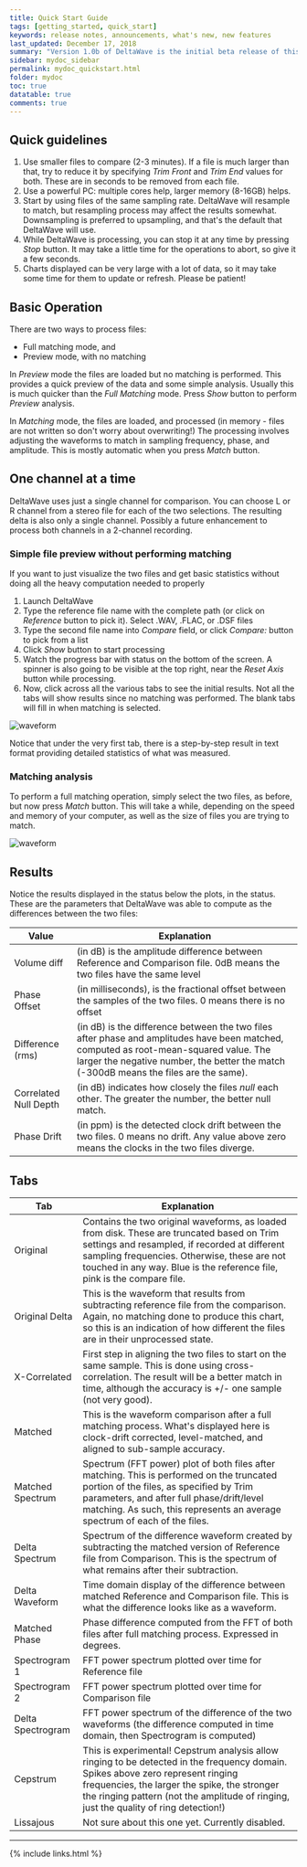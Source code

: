 ```yaml
---
title: Quick Start Guide
tags: [getting_started, quick_start]
keywords: release notes, announcements, what's new, new features
last_updated: December 17, 2018
summary: "Version 1.0b of DeltaWave is the initial beta release of this software. Use at your own risk!"
sidebar: mydoc_sidebar
permalink: mydoc_quickstart.html
folder: mydoc
toc: true
datatable: true
comments: true
---
```


## Quick guidelines
1. Use smaller files to compare (2-3 minutes). If a file is much larger than that, try to reduce it by specifying *Trim Front* and *Trim End* values for both. These are in seconds to be removed from each file.
2. Use a powerful PC: multiple cores help, larger memory (8-16GB) helps.
3. Start by using files of the same sampling rate. DeltaWave will resample to match, but resampling process may affect the results somewhat. Downsampling is preferred to upsampling, and that's the default that DeltaWave will use.
4. While DeltaWave is processing, you can stop it at any time by pressing *Stop* button. It may take a little time for the operations to abort, so give it a few seconds.
5. Charts displayed can be very large with a lot of data, so it may take some time for them to update or refresh. Please be patient!

## Basic Operation
There are two ways to process files: 

* Full matching mode, and
* Preview mode, with no matching

In *Preview* mode the files are loaded but no matching is performed. This provides a quick preview of the data and some simple analysis. Usually this is much quicker than the *Full Matching* mode. Press *Show* button to perform *Preview* analysis.

In *Matching* mode, the files are loaded, and processed (in memory - files are not written so don't worry about overwriting!) The processing involves adjusting the waveforms to match in sampling frequency, phase, and amplitude. This is mostly automatic when you press *Match* button.

## One channel at a time
DeltaWave uses just a single channel for comparison. You can choose L or R channel from a stereo file for each of the two selections. The resulting delta is also only a single channel. Possibly a future enhancement to process both channels in a 2-channel recording.

### Simple file preview without performing matching 
If you want to just visualize the two files and get basic statistics without doing all the heavy computation needed to properly 
1. Launch DeltaWave 
2. Type the reference file name with the complete path (or click on *Reference* button to pick it). Select .WAV, .FLAC, or .DSF files
3. Type the second file name into *Compare* field, or click *Compare:* button to pick from a list
4. Click *Show* button to start processing
5. Watch the progress bar with status on the bottom of the screen. A spinner is also going to be visible at the top right, near the *Reset Axis* button while processing.
6. Now, click across all the various tabs to see the initial results. Not all the tabs will show results since no matching was performed. The blank tabs will fill in when matching is selected.

![waveform](images/img5.png)

Notice that under the very first tab, there is a step-by-step result in text format providing detailed statistics of what was measured.

### Matching analysis
To perform a full matching operation, simply select the two files, as before, but now press *Match* button. This will take a while, depending on the speed and memory of your computer, as well as the size of files you are trying to match. 
 
 ![waveform](images/img1.png)


## Results
Notice the results displayed in the status below the plots, in the status. These are the parameters that DeltaWave was able to compute as the differences between the two files:

Value |  Explanation
------------|-----------
Volume diff | (in dB) is the amplitude difference between Reference and Comparison file. 0dB means the two files have the same level
Phase Offset | (in milliseconds), is the fractional  offset between the samples of the two files. 0 means there is no offset
Difference (rms) | (in dB) is the difference between the two files after phase and amplitudes have been matched, computed as root-mean-squared value. The larger the negative number, the better the match (-300dB means the files are the same).
Correlated Null Depth | (in dB) indicates how closely the files *null* each other. The greater the number, the better null match.
Phase Drift | (in ppm) is the detected clock drift between the two files. 0 means no drift. Any value above zero means the clocks in the two files diverge.



## Tabs 


| Tab         |  Explanation |
|-------------|---------------------------------|
|Original | Contains the two original waveforms, as loaded from disk. These are truncated based on Trim settings and resampled, if recorded at different sampling frequencies. Otherwise, these are not touched in any way. Blue is the reference file, pink is the compare file.
|Original Delta | This is the waveform that results from subtracting reference file from the comparison. Again, no matching done to produce this chart, so this is an indication of how different the files are in their unprocessed state.
|X-Correlated | First step in aligning the two files to start on the same sample. This is done using cross-correlation. The result will be a better match in time, although the accuracy is +/- one sample (not very good).
Matched | This is the waveform comparison after a full matching process. What's displayed here is clock-drift corrected, level-matched, and aligned to sub-sample accuracy.
Matched Spectrum | Spectrum (FFT power) plot of both files after matching. This is performed on the truncated portion of the files, as specified by Trim parameters, and after full phase/drift/level matching. As such, this represents an average spectrum of each of the files.
Delta Spectrum | Spectrum of the difference waveform created by subtracting the matched version of Reference file from Comparison. This is the spectrum of what remains after their subtraction.
Delta Waveform | Time domain display of the difference between matched Reference and Comparison file. This is what the difference looks like as a waveform.
Matched Phase | Phase difference computed from the FFT of both files after full matching process. Expressed in degrees.
Spectrogram 1 | FFT power spectrum plotted over time for Reference file
Spectrogram 2 | FFT power spectrum plotted over time for Comparison file
Delta Spectrogram | FFT power spectrum of the difference of the two waveforms (the difference computed in time domain, then Spectrogram is computed)
Cepstrum | This is experimental! Cepstrum analysis allow ringing to be detected in the frequency domain. Spikes above zero represent ringing frequencies, the larger the spike, the stronger the ringing pattern (not the amplitude of ringing, just the quality of ring detection!)
Lissajous | Not sure about this one yet. Currently disabled.


___
{% include links.html %}
